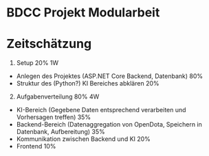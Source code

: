 # BDCC Projekt Modularbeit

# Zeitschätzung
1. Setup 20% 1W
- Anlegen des Projektes (ASP.NET Core Backend, Datenbank) 80%
- Struktur des (Python?) KI Bereiches abklären 20%

2. Aufgabenverteilung 80% 4W
- KI-Bereich (Gegebene Daten entsprechend verarbeiten und Vorhersagen treffen) 35%
- Backend-Bereich (Datenaggregation von OpenDota, Speichern in Datenbank, Aufbereitung) 35%
- Kommunikation zwischen Backend und KI 20%
- Frontend 10%